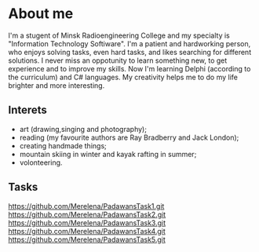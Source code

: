 # About me 
I'm a stugent of Minsk Radioengineering College and my specialty is "Information Technology Softiware". I'm a patient and hardworking person, who enjoys solving tasks, even hard tasks, and likes searching for different solutions. I never miss an oppotunity to learn something new, to get experience and to improve my skills. Now I'm learning Delphi (according to the curriculum) and C# languages. My creativity helps me to do my life brighter and more interesting.

## Interets
- art (drawing,singing and photography);
- reading (my favourite authors are Ray Bradberry and Jack London);
- creating handmade things;
- mountain skiing in winter and kayak rafting in summer;
- volonteering.

## Tasks
https://github.com/Merelena/PadawansTask1.git
https://github.com/Merelena/PadawansTask2.git
https://github.com/Merelena/PadawansTask3.git
https://github.com/Merelena/PadawansTask4.git
https://github.com/Merelena/PadawansTask5.git
